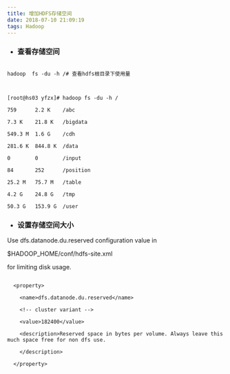 ```yaml
---
title: 增加HDFS存储空间
date: 2018-07-10 21:09:19
tags: Hadoop
---
```

- ### 查看存储空间
```
hadoop  fs -du -h /# 查看hdfs根目录下使用量
    
[root@hs03 yfzx]# hadoop fs -du -h /
759      2.2 K    /abc
7.3 K    21.8 K   /bigdata
549.3 M  1.6 G    /cdh
281.6 K  844.8 K  /data
0        0        /input
84       252      /position
25.2 M   75.7 M   /table
4.2 G    24.8 G   /tmp
50.3 G   153.9 G  /user
```
- ### 设置存储空间大小
Use dfs.datanode.du.reserved configuration value in

$HADOOP_HOME/conf/hdfs-site.xml 

for limiting disk usage.

```
  <property>
    <name>dfs.datanode.du.reserved</name>
    <!-- cluster variant -->
    <value>182400</value>
    <description>Reserved space in bytes per volume. Always leave this much space free for non dfs use.
    </description>
  </property>
```